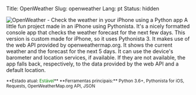 Title: OpenWeather
Slug: openweather
Lang: pt
Status: hidden


![OpenWeather - Check the weather in your iPhone using a Python app]({filename}/images/projects/openweather.png)
A little fun project made in an iPhone using Pythonista. It's a nicely formatted console app that checks the weather forecast for the next few days. This version is custom made for iPhone, so it uses Pythonista 3. It makes use of the web API provided by openweathermap.org. It shows the current weather and the forecast for the next 5 days. It can use the device's barometer and location services, if available. If they are not available, the app falls back, respectively, to the data provided by the web API and a default location.

<small>
**Estado atual: <span style="color:green">Estável</span>**  
**Ferramentas principais:** Python 3.6+, Pythonista for iOS, Requests, OpenWeatherMap.org API, JSON  
</small>
 

